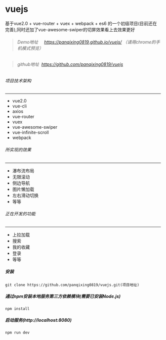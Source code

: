 # vuejs
基于vue2.0 + vue-router + vuex + webpack + es6 的一个初级项目(目前还在完善),同时还加了vue-awesome-swiper的切屏效果看上去效果更好

>###### Demo地址     https://panqixing0819.github.io/vuejs/ （请用chrome的手机模式预览）

>###### github地址  https://github.com/panqixing0819/vuejs

###### 项目技术架构
---
* vue2.0
* vue-cli<br>
* axios
* vue-router
* vuex
* vue-awesome-swiper
* vue-infinite-scroll
* webpack

###### 所实现的效果
---
* 瀑布流布局
* 无限滚动
* 侧边导航
* 图片懒加载
* 左右滑动切换
* 等等

###### 正在开发的功能
---
* 上拉加载
* 搜索
* 我的收藏
* 登录
* 等等

##### 安装
    git clone https://github.com/panqixing0819/vuejs.git(项目地址)

##### 通过npm安装本地服务第三方依赖模块(需要已安装Node.js)
    npm install
##### 启动服务(http://localhost:8080)
    npm run dev
